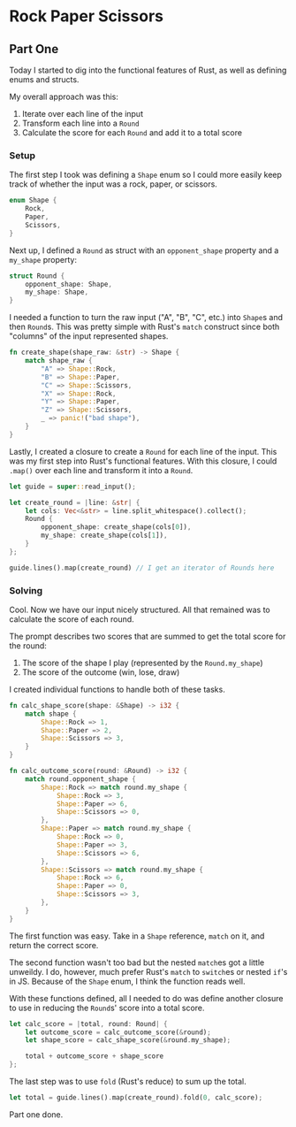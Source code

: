 # Rock Paper Scissors

## Part One

Today I started to dig into the functional features of Rust, as well as defining enums and structs.

My overall approach was this:

1. Iterate over each line of the input
2. Transform each line into a `Round`
3. Calculate the score for each `Round` and add it to a total score

### Setup

The first step I took was defining a `Shape` enum so I could more easily keep track of whether the input was a rock, paper, or scissors.

```rust
enum Shape {
    Rock,
    Paper,
    Scissors,
}
```

Next up, I defined a `Round` as struct with an `opponent_shape` property and a `my_shape` property:

```rust
struct Round {
    opponent_shape: Shape,
    my_shape: Shape,
}
```

I needed a function to turn the raw input ("A", "B", "C", etc.) into `Shape`s and then `Round`s. This was pretty simple with Rust's `match` construct since both "columns" of the input represented shapes.

```rust
fn create_shape(shape_raw: &str) -> Shape {
    match shape_raw {
        "A" => Shape::Rock,
        "B" => Shape::Paper,
        "C" => Shape::Scissors,
        "X" => Shape::Rock,
        "Y" => Shape::Paper,
        "Z" => Shape::Scissors,
        _ => panic!("bad shape"),
    }
}
```

Lastly, I created a closure to create a `Round` for each line of the input. This was my first step into Rust's functional features. With this closure, I could `.map()` over each line and transform it into a `Round`.

```rust
let guide = super::read_input();

let create_round = |line: &str| {
    let cols: Vec<&str> = line.split_whitespace().collect();
    Round {
        opponent_shape: create_shape(cols[0]),
        my_shape: create_shape(cols[1]),
    }
};

guide.lines().map(create_round) // I get an iterator of Rounds here
```

### Solving

Cool. Now we have our input nicely structured. All that remained was to calculate the score of each round.

The prompt describes two scores that are summed to get the total score for the round:

1. The score of the shape I play (represented by the `Round.my_shape`)
2. The score of the outcome (win, lose, draw)

I created individual functions to handle both of these tasks.

```rust
fn calc_shape_score(shape: &Shape) -> i32 {
    match shape {
        Shape::Rock => 1,
        Shape::Paper => 2,
        Shape::Scissors => 3,
    }
}

fn calc_outcome_score(round: &Round) -> i32 {
    match round.opponent_shape {
        Shape::Rock => match round.my_shape {
            Shape::Rock => 3,
            Shape::Paper => 6,
            Shape::Scissors => 0,
        },
        Shape::Paper => match round.my_shape {
            Shape::Rock => 0,
            Shape::Paper => 3,
            Shape::Scissors => 6,
        },
        Shape::Scissors => match round.my_shape {
            Shape::Rock => 6,
            Shape::Paper => 0,
            Shape::Scissors => 3,
        },
    }
}
```

The first function was easy. Take in a `Shape` reference, `match` on it, and return the correct score.

The second function wasn't too bad but the nested `match`es got a little unweildy. I do, however, much prefer Rust's `match` to `switch`es or nested `if`'s in JS. Because of the `Shape` enum, I think the function reads well.

With these functions defined, all I needed to do was define another closure to use in reducing the `Round`s' score into a total score.

```rust
let calc_score = |total, round: Round| {
    let outcome_score = calc_outcome_score(&round);
    let shape_score = calc_shape_score(&round.my_shape);

    total + outcome_score + shape_score
};
```

The last step was to use `fold` (Rust's reduce) to sum up the total.

```rust
let total = guide.lines().map(create_round).fold(0, calc_score);
```

Part one done.
